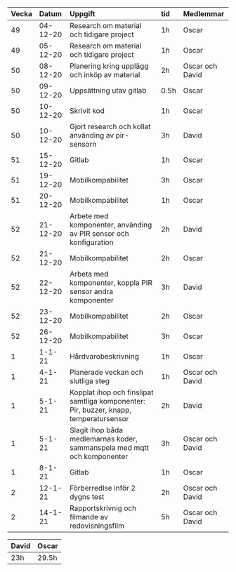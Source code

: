 | Vecka         | Datum          | Uppgift       |    tid       | Medlemmar    |
|:------------- |:---------------|:------------- |:-------------|:-------------|
|49|04-12-20|Research om material och tidigare project |1h |Oscar|             
|49|05-12-20|Research om material och tidigare project |1h|Oscar|
|50|08-12-20|Planering kring upplägg och inköp av material|2h|Oscar och David|
|50|09-12-20|Uppsättning utav gitlab|0.5h|Oscar|
|50|10-12-20|Skrivit kod|1h|Oscar|
|50|10-12-20|Gjort research och kollat använding av pir-sensorn|3h|David|
|51|15-12-20|Gitlab|1h|Oscar|1h|Oscar|
|51|19-12-20|Mobilkompabilitet|3h|Oscar|
|51|20-12-20|Mobilkompabilitet|1h|Oscar|
|52|21-12-20|Arbete med komponenter, använding av PIR sensor och konfiguration|2h|David|
|52|21-12-20|Mobilkompabilitet|2h|Oscar|
|52|22-12-20|Arbeta med komponenter, koppla PIR sensor andra komponenter|3h|David|
|52|23-12-20|Mobilkompabilitet|2h|Oscar|
|52|26-12-20|Mobilkompabilitet|3h|Oscar|
|1|1-1-21|Hårdvarobeskrivning|1h|Oscar| 
|1|4-1-21|Planerade veckan och slutliga steg|1h|Oscar och David| 
|1|5-1-21|Kopplat ihop och finslipat samtliga komponenter: Pir, buzzer, knapp, temperatursensor|2h|David| 
|1|5-1-21|Slagit ihop båda medlemarnas koder, sammanspela med mqtt och komponenter|3h|Oscar och David| 
|1|8-1-21|Gitlab|1h|Oscar|
|2|12-1-21|Förberredlse inför 2 dygns test|2h|Oscar och David|
|2|14-1-21|Rapportskrivnig och filmande av redovisningsfilm|5h|Oscar och David|

| David |Oscar|
|:------|:------|
|23h|29.5h|
